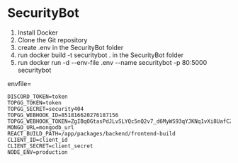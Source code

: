 # SecurityBot

1. Install Docker
2. Clone the Git repository
3. create .env in the SecurityBot folder
4. run docker build -t securitybot . in the SecurityBot folder
5. run docker run -d --env-file .env --name securitybot -p 80:5000 securitybot

envfile=

```
DISCORD_TOKEN=token
TOPGG_TOKEN=token
TOPGG_SECRET=security404
TOPGG_WEBHOOK_ID=851816620276187156
TOPGG_WEBHOOK_TOKEN=ZgIBqOGtasPdJLvSLYQc5nQ2v7_d6MyWS93qYJKNq1vXi8UafCZCVr1ZIWb2PrbHxA8k
MONGO_URL=mongodb_url
REACT_BUILD_PATH=/app/packages/backend/frontend-build
CLIENT_ID=client_id
CLIENT_SECRET=client_secret
NODE_ENV=production
```
